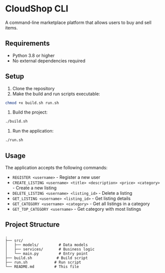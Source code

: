 # CloudShop CLI

A command-line marketplace platform that allows users to buy and sell items.

## Requirements

- Python 3.8 or higher
- No external dependencies required

## Setup

1. Clone the repository
2. Make the build and run scripts executable:

```bash
chmod +x build.sh run.sh
```
1. Build the project:

```bash
./build.sh
```
1. Run the application:
   
```bash
./run.sh
```

## Usage

The application accepts the following commands:

- `REGISTER <username>` - Register a new user
- `CREATE_LISTING <username> <title> <description> <price> <category>` - Create a new listing
- `DELETE_LISTING <username> <listing_id>` - Delete a listing
- `GET_LISTING <username> <listing_id>` - Get listing details
- `GET_CATEGORY <username> <category>` - Get all listings in a category
- `GET_TOP_CATEGORY <username>` - Get category with most listings

## Project Structure

```
.
├── src/
│   ├── models/         # Data models
│   ├── services/       # Business logic
│   └── main.py         # Entry point
├── build.sh           # Build script
├── run.sh            # Run script
└── README.md         # This file
``` 